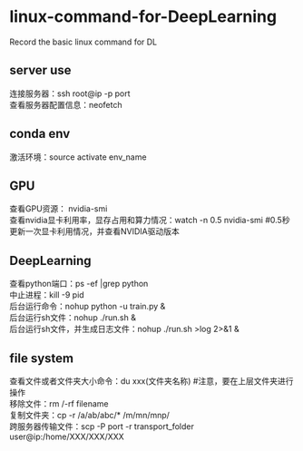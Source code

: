 # linux-command-for-DeepLearning
Record the basic linux command for DL 

## server use
连接服务器：ssh root@ip -p port  
查看服务器配置信息：neofetch  

## conda env
激活环境：source activate env_name

## GPU 
查看GPU资源： nvidia-smi  
查看nvidia显卡利用率，显存占用和算力情况：watch -n 0.5 nvidia-smi      #0.5秒更新一次显卡利用情况，并查看NVIDIA驱动版本  

## DeepLearning 
查看python端口：ps -ef |grep python  
中止进程：kill -9 pid  
后台运行命令：nohup python -u train.py &     
后台运行sh文件：nohup  ./run.sh &       
后台运行sh文件，并生成日志文件：nohup ./run.sh >log  2>&1 &

## file system
查看文件或者文件夹大小命令：du xxx(文件夹名称)         #注意，要在上层文件夹进行操作  
移除文件：rm  /-rf  filename  
复制文件夹：cp -r /a/ab/abc/* /m/mn/mnp/  
跨服务器传输文件：scp -P port -r transport_folder user@ip:/home/XXX/XXX/XXX  

